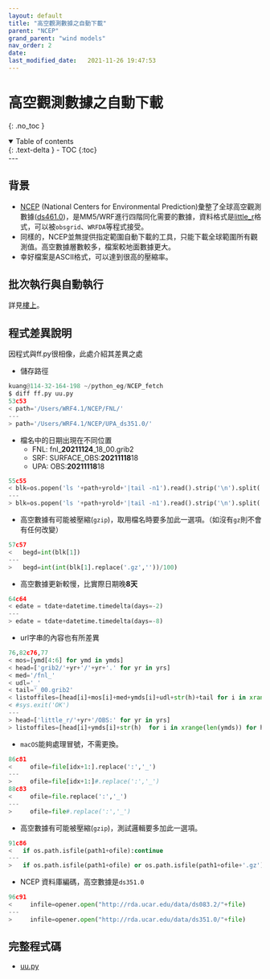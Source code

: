 ```yaml
---
layout: default
title: "高空觀測數據之自動下載"
parent: "NCEP"
grand_parent: "wind models"
nav_order: 2
date:               
last_modified_date:   2021-11-26 19:47:53
---
```


# 高空觀測數據之自動下載 

{: .no_toc }

<details open markdown="block">
  <summary>
    Table of contents
  </summary>
  {: .text-delta }
- TOC
{:toc}
</details>
---

## 背景
- [NCEP](https://www.weather.gov/ncep/) (National Centers for Environmental Prediction)彙整了全球高空觀測數據([ds461.0](https://rda.ucar.edu/datasets/ds461.0/#!description))，是MM5/WRF進行四階同化需要的數據，資料格式是[little_r](https://www2.mmm.ucar.edu/wrf/users/wrfda/OnlineTutorial/Help/littler.html)格式，可以被`obsgrid`、`WRFDA`等程式接受。
- 同樣的，NCEP並無提供指定範圍自動下載的工具，只能下載全球範圍所有觀測值。高空數據層數較多，檔案較地面數據更大。
- 幸好檔案是ASCII格式，可以達到很高的壓縮率。

## 批次執行與自動執行
詳見[樓上](https://sinotec2.github.io/jtd/docs/wind_models/NCEP/)。

## 程式差異說明
因程式與ff.py很相像，此處介紹其差異之處
- 儲存路徑

```python
kuang@114-32-164-198 ~/python_eg/NCEP_fetch
$ diff ff.py uu.py
53c53
< path='/Users/WRF4.1/NCEP/FNL/'
---
> path='/Users/WRF4.1/NCEP/UPA_ds351.0/'
```

- 檔名中的日期出現在不同位置
  - FNL: fnl_**20211124**_18_00.grib2
  - SRF: SURFACE_OBS:**20211118**18
  - UPA: OBS:**20211118**18

```python
55c55
< blk=os.popen('ls '+path+yrold+'|tail -n1').read().strip('\n').split('_')
---
> blk=os.popen('ls '+path+yrold+'|tail -n1').read().strip('\n').split('_')[-1].split(':')
```

- 高空數據有可能被壓縮(`gzip`)，取用檔名時要多加此一選項。（如沒有`gz`則不會有任何改變）

```python
57c57
<   begd=int(blk[1])
---
>   begd=int(int(blk[1].replace('.gz',''))/100)
```

- 高空數據更新較慢，比實際日期晚**8天**

```python
64c64
< edate = tdate+datetime.timedelta(days=-2)
---
> edate = tdate+datetime.timedelta(days=-8)
```

- url字串的內容也有所差異

```python
76,82c76,77
< mos=[ymd[4:6] for ymd in ymds]
< head=['grib2/'+yr+'/'+yr+'.' for yr in yrs]
< med='/fnl_'
< udl='_'
< tail='_00.grib2'
< listoffiles=[head[i]+mos[i]+med+ymds[i]+udl+str(h)+tail for i in xrange(len(ymds)) for h in ['00','06','12','18']]
< #sys.exit('OK')
---
> head=['little_r/'+yr+'/OBS:' for yr in yrs]
> listoffiles=[head[i]+ymds[i]+str(h)  for i in xrange(len(ymds)) for h in ['00','06','12','18']]
```

- `macOS`能夠處理冒號，不需更換。

```python
86c81
<     ofile=file[idx+1:].replace(':','_')
---
>     ofile=file[idx+1:]#.replace(':','_')
88c83
<     ofile=file.replace(':','_')
---
>     ofile=file#.replace(':','_')
```

- 高空數據有可能被壓縮(`gzip`)，測試邏輯要多加此一選項。

```python
91c86
<   if os.path.isfile(path1+ofile):continue
---
>   if os.path.isfile(path1+ofile) or os.path.isfile(path1+ofile+'.gz') :continue
```

- NCEP 資料庫編碼，高空數據是`ds351.0`

```python
96c91
<     infile=opener.open("http://rda.ucar.edu/data/ds083.2/"+file)
---
>     infile=opener.open("http://rda.ucar.edu/data/ds351.0/"+file)
```

## 完整程式碼
- [uu.py](https://raw.githubusercontent.com/sinotec2/python_eg/master/NCEP_fetch/uu.py)
